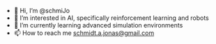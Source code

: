 - 👋 Hi, I’m @schmiJo
- 👀 I’m interested in AI, specifically reinforcement learning and robots
- 🌱 I’m currently learning advanced simulation environments
- 📫 How to reach me schmidt.a.jonas@gmail.com

<!---
schmiJo/schmiJo is a ✨ special ✨ repository because its `README.md` (this file) appears on your GitHub profile.
You can click the Preview link to take a look at your changes.
--->
